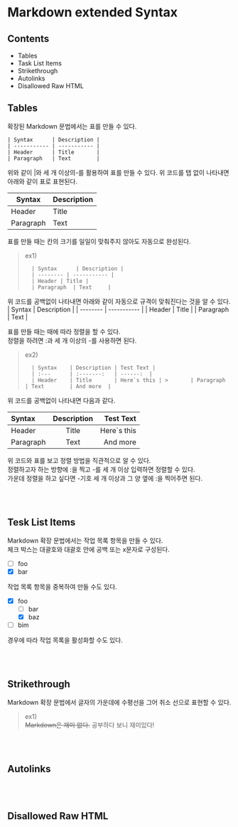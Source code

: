 # Markdown extended Syntax

## Contents
* Tables
* Task List Items
* Strikethrough
* Autolinks
* Disallowed Raw HTML  

## Tables
확장된 Markdown 문법에서는 표를 만들 수 있다.

    | Syntax      | Description |
    | ----------- | ----------- |
    | Header      | Title       |
    | Paragraph   | Text        |
위와 같이 |와 세 개 이상의-를 활용하여 표를 만들 수 있다. 위 코드를 탭 없이 나타내면 아래와 같이 표로 표현된다.  

| Syntax      | Description |
| ----------- | ----------- |
| Header      | Title       |
| Paragraph   | Text        |

표를 만들 때는 칸의 크기를 일일이 맞춰주지 않아도 자동으로 완성된다.

> ex1)  
> 
>       | Syntax      | Description |
>       | -------- | ----------- |
>       | Header | Title |
>       | Paragraph  | Text     |

위 코드를 공백없이 나타내면 아래와 같이 자동으로 규격이 맞춰진다는 것을 알 수 있다.  
 | Syntax      | Description |
 | -------- | ----------- |
 | Header | Title |
 | Paragraph  | Text     |

표를 만들 때는 때에 따라 정렬을 할 수 있다.  
정렬을 하려면 :과 세 개 이상의 -를 사용하면 된다.   

> ex2)  
> 
>       | Syntax    | Description | Test Text |
>       | :---      | :-------:   | ------:  |
>       | Header    | Title       | Here`s this | >       | Paragraph | Text        | And more  |


위 코드를 공백없이 나타내면 다음과 같다.

| Syntax    | Description | Test Text |
| :---      | :-------:   | ------:  |
| Header    | Title       | Here`s this |
| Paragraph | Text        | And more  |

위 코드와 표를 보고 정렬 방법을 직관적으로 알 수 있다.  
정렬하고자 하는 방향에 :을 찍고 -를 세 개 이상 입력하면 정렬할 수 있다.  
가운데 정렬을 하고 싶다면 -기호 세 개 이상과 그 양 옆에 :을 찍어주면 된다.  

<br><br>
## Tesk List Items  
Markdown  확장 문법에서는 작업 목록 항목을 만들 수 있다.  
체크 박스는 대괄호와 대괄호 안에 공백 또는 x문자로 구성된다.  

- [ ] foo  
- [x] bar  

작업 목록 항목을 중복하여 만들 수도 있다.  

- [x] foo  
    - [ ] bar
    - [x] baz  
- [ ] bim  

경우에 따라 작업 목록을 활성화할 수도 있다.  

<br><br>
## Strikethrough  
Markdown 확장 문법에서 글자의 가운데에 수평선을 그어 취소 선으로 표현할 수 있다.   
>ex1)  
>~~Markdown은 재미 없다.~~ 공부하다 보니 재미있다!  


<br><br>
## Autolinks  


<br><br>
## Disallowed Raw HTML  
